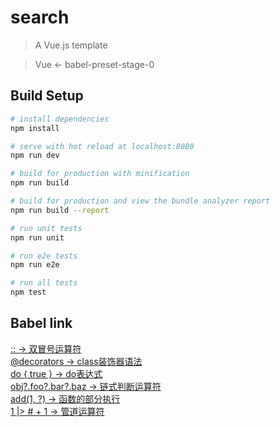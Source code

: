 # search

> A Vue.js template

> Vue <- babel-preset-stage-0

## Build Setup

``` bash
# install dependencies
npm install

# serve with hot reload at localhost:8080
npm run dev

# build for production with minification
npm run build

# build for production and view the bundle analyzer report
npm run build --report

# run unit tests
npm run unit

# run e2e tests
npm run e2e

# run all tests
npm test
```
## Babel link

[:: -> 双冒号运算符](https://github.com/tc39/proposal-bind-operator)   
[@decorators -> class装饰器语法](https://github.com/wycats/javascript-decorators/blob/master/README.md)   
[do { true } -> do表达式](https://github.com/tc39/proposal-do-expressions)   
[obj?.foo?.bar?.baz -> 链式判断运算符](https://github.com/tc39/proposal-optional-chaining)   
[add(1, ?) -> 函数的部分执行](https://github.com/tc39/proposal-partial-application)  
[1 |> # + 1 -> 管道运算符](https://github.com/js-choi/proposal-smart-pipelines)     

